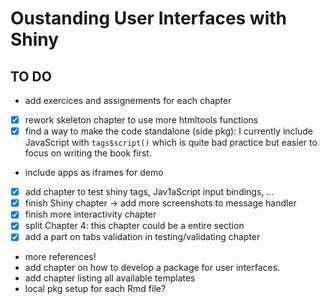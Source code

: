# Oustanding User Interfaces with Shiny

## TO DO

  - add exercices and assignements for each chapter
  - [x] rework skeleton chapter to use more htmltools functions
  - [x] find a way to make the code standalone (side pkg): I currently include JavaScript with `tags$script()` which is quite bad practice but easier to focus on writing the book first. 
  - include apps as iframes for demo
  - [x] add chapter to test shiny tags, Jav1aScript input bindings, ...
  - [x] finish Shiny chapter -> add more screenshots to message handler
  - [x] finish more interactivity chapter
  - [x] split Chapter 4: this chapter could be a entire section
  - [x] add a part on tabs validation in testing/validating chapter
  - more references!
  - add chapter on how to develop a package for user interfaces.
  - add chapter listing all available templates
  - local pkg setup for each Rmd file?
